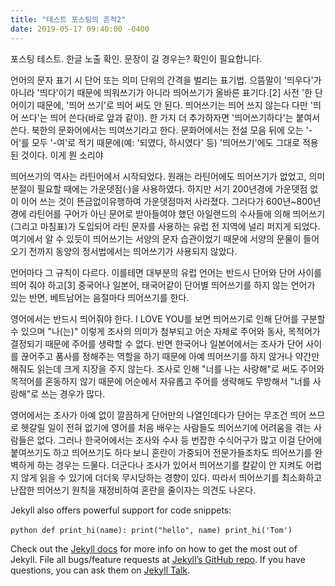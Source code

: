 ```yaml
---
title: "테스트 포스팅의 흔적2"
date: 2019-05-17 09:40:00 -0400
---
```


포스팅 테스트. 한글 노출 확인.
문장이 길 경우는? 확인이 필요합니다. 

언어의 문자 표기 시 단어 또는 의미 단위의 간격을 벌리는 표기법. 으뜸말이 '띄우다'가 아니라 '띄다'이기 때문에 띄워쓰기가 아니라 띄어쓰기가 올바른 표기다.[2] 사전 '한 단어이기 때문에, '띄어 쓰기'로 띄어 써도 안 된다. 띄어쓰기는 띄어 쓰지 않는다 다만 '띄어 쓰다'는 띄어 쓴다(바로 앞과 같이). 한 가지 더 추가하자면 '띄어쓰기하다'는 붙여서 쓴다. 북한의 문화어에서는 띄여쓰기라고 한다. 문화어에서는 전설 모음 뒤에 오는 '-어'를 모두 '-여'로 적기 때문에(예: '되였다, 하시였다' 등) '띄어쓰기'에도 그대로 적용된 것이다. 이게 뭔 소리야

띄어쓰기의 역사는 라틴어에서 시작되었다. 원래는 라틴어에도 띄어쓰기가 없었고, 의미 분절이 필요할 때에는 가운뎃점(·)을 사용하였다. 하지만 서기 200년경에 가운뎃점 없이 이어 쓰는 것이 뜬금없이유행하여 가운뎃점마저 사라졌다. 그러다가 600년~800년경에 라틴어를 구어가 아닌 문어로 받아들여야 했던 아일랜드의 수사들에 의해 띄어쓰기(그리고 마침표)가 도입되어 라틴 문자를 사용하는 유럽 전 지역에 널리 퍼지게 되었다. 여기에서 알 수 있듯이 띄어쓰기는 서양의 문자 습관이었기 때문에 서양의 문물이 들어오기 전까지 동양의 정서법에서는 띄어쓰기가 사용되지 않았다.

언어마다 그 규칙이 다르다. 이를테면 대부분의 유럽 언어는 반드시 단어와 단어 사이를 띄어 줘야 하고[3] 중국어나 일본어, 태국어같이 단어별 띄어쓰기를 하지 않는 언어가 있는 반면, 베트남어는 음절마다 띄어쓰기를 한다.

영어에서는 반드시 띄어줘야 한다. I LOVE YOU를 보면 띄어쓰기로 인해 단어를 구분할 수 있으며 "나(는)" 이렇게 조사의 의미가 첨부되고 어순 자체로 주어와 동사, 목적어가 결정되기 때문에 주어를 생략할 수 없다. 반면 한국어나 일본어에서는 조사가 단어 사이를 끊어주고 품사를 정해주는 역할을 하기 때문에 아예 띄어쓰기를 하지 않거나 약간만 해줘도 읽는데 크게 지장을 주지 않는다. 조사로 인해 "너를 나는 사랑해"로 써도 주어와 목적어를 혼동하지 않기 때문에 어순에서 자유롭고 주어를 생략해도 무방해서 "너를 사랑해"로 쓰는 경우가 많다.

영어에서는 조사가 아예 없이 깔끔하게 단어만의 나열인데다가 단어는 무조건 띄어 쓰므로 헷갈릴 일이 전혀 없기에 영어를 처음 배우는 사람들도 띄어쓰기에 어려움을 겪는 사람들은 없다. 그러나 한국어에서는 조사와 수사 등 번잡한 수식어구가 많고 이걸 단어에 붙여쓰기도 하고 띄어쓰기도 하다 보니 혼란이 가중되어 전문가들조차도 띄어쓰기를 완벽하게 하는 경우는 드물다. 더군다나 조사가 있어서 띄어쓰기를 칼같이 안 지켜도 어렵지 않게 읽을 수 있기에 더더욱 무시당하는 경향이 있다. 따라서 띄어쓰기를 최소화하고 난잡한 띄어쓰기 원칙을 재정비하여 혼란을 줄이자는 의견도 나온다.

Jekyll also offers powerful support for code snippets:

​```python
def print_hi(name):
  print("hello", name)
print_hi('Tom')
​```

Check out the [Jekyll docs][jekyll-docs] for more info on how to get the most out of Jekyll. File all bugs/feature requests at [Jekyll’s GitHub repo][jekyll-gh]. If you have questions, you can ask them on [Jekyll Talk][jekyll-talk].

[jekyll-docs]: https://jekyllrb.com/docs/home
[jekyll-gh]:   https://github.com/jekyll/jekyll
[jekyll-talk]: https://talk.jekyllrb.com/
